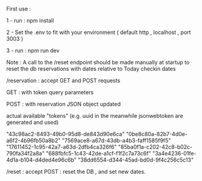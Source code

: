

First use : 

1 - run :
npm install 


2 - Set the .env to fit with your environment ( default http , localhost , port 3003 )  

3 - run :
npm run dev 

Note :
A call to the /reset endpoint should be made manually at startup to reset the db reservations with dates relative to Today checkin dates

/reservation : 
accept GET and POST requests

GET : with token query parameters 

POST : with reservation JSON object updated 

actual available "tokens" (e.g. uuid in the meanwhile jsonwebtoken are generated and used) 

"43c98ac2-8493-49b0-95d8-de843d90e6ca"
"0be8c80a-82b7-4d0e-a6f2-4b96fb50a8b2" 
"7569ace8-a67d-43db-a4b3-faff1585f9f5"
"17611452-1c95-42a7-a63d-2dfb4ca326f6"
"85ba0f1a-c202-42c8-b02c-790fa34f2a8a" 
"688fbfc5-1c43-42de-a1cf-f1f2c7a73c6f" 
"3a4e4236-01fe-4d1a-b104-d4ded4e96c6b" 
"38dd6554-d344-45ad-bd0d-9f4c256c5c13" 
        
/reset : 
accept POST : reset the DB , and set new dates.